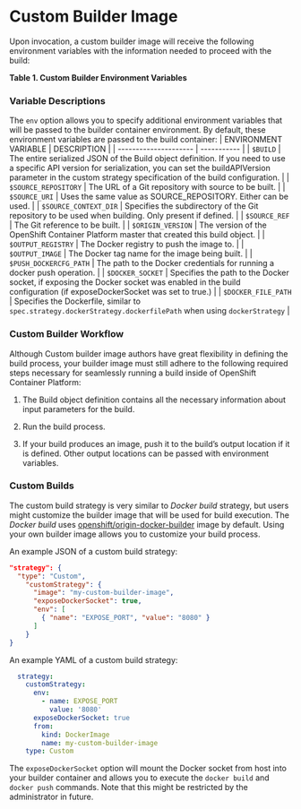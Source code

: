 # Custom Builder Image

Upon invocation, a custom builder image will receive the following environment variables with the information needed to proceed with the build:

**Table 1. Custom Builder Environment Variables**

### Variable Descriptions

The `env` option allows you to specify additional environment variables that will
be passed to the builder container environment. By default, these environment
variables are passed to the build container:
| ENVIRONMENT VARIABLE  | DESCRIPTION |
| --------------------- | ----------- |
| `$BUILD` | The entire serialized JSON of the Build object definition. If you need to use a specific API version for serialization, you can set the buildAPIVersion parameter in the custom strategy specification of the build configuration. |
| `$SOURCE_REPOSITORY` | The URL of a Git repository with source to be built. |
| `$SOURCE_URI` | Uses the same value as SOURCE_REPOSITORY. Either can be used. |
| `$SOURCE_CONTEXT_DIR` | Specifies the subdirectory of the Git repository to be used when building. Only present if defined. |
| `$SOURCE_REF` | The Git reference to be built. |
| `$ORIGIN_VERSION` | The version of the OpenShift Container Platform master that created this build object. |
| `$OUTPUT_REGISTRY` | The Docker registry to push the image to. |
| `$OUTPUT_IMAGE` | The Docker tag name for the image being built. |
| `$PUSH_DOCKERCFG_PATH` | The path to the Docker credentials for running a docker push operation. |
| `$DOCKER_SOCKET` | Specifies the path to the Docker socket, if exposing the Docker socket was enabled in the build configuration (if exposeDockerSocket was set to true.) |
| `$DOCKER_FILE_PATH` | Specifies the Dockerfile, similar to `spec.strategy.dockerStrategy.dockerfilePath` when using `dockerStrategy` |


### Custom Builder Workflow


Although Custom builder image authors have great flexibility in defining the build process, your builder image must still adhere to the following required steps necessary for seamlessly running a build inside of OpenShift Container Platform:

1.    The Build object definition contains all the necessary information about input parameters for the build.

2.    Run the build process.

3.    If your build produces an image, push it to the build’s output location if it is defined. Other output locations can be passed with environment variables.


### Custom Builds

The custom build strategy is very similar to *Docker build* strategy, but users might customize the builder image that will be used for build execution. The *Docker build* uses [openshift/origin-docker-builder](https://hub.docker.com/r/openshift/origin-docker-builder/) image by default. Using your own builder image allows you to customize your build process.

An example JSON of a custom build strategy:

```json
"strategy": {
  "type": "Custom",
    "customStrategy": {
      "image": "my-custom-builder-image",
      "exposeDockerSocket": true,
      "env": [
        { "name": "EXPOSE_PORT", "value": "8080" }
      ]
    }
}
```

An example YAML of a custom build strategy:

```yaml
  strategy:
    customStrategy:
      env:
        - name: EXPOSE_PORT
          value: '8080'
      exposeDockerSocket: true
      from:
        kind: DockerImage
        name: my-custom-builder-image
    type: Custom
```

The `exposeDockerSocket` option will mount the Docker socket from host into your
builder container and allows you to execute the `docker build` and `docker push` commands.
Note that this might be restricted by the administrator in future.


